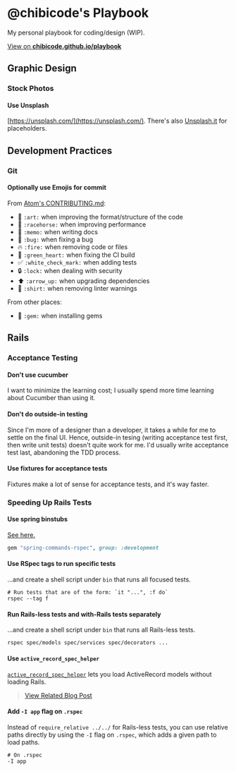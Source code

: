 # @chibicode's Playbook

My personal playbook for coding/design (WIP).

<p class="hidden-flatdoc"><a href="http://chibicode.github.io/playbook/">View on <strong>chibicode.github.io/playbook</strong></a></p>

## Graphic Design

### Stock Photos

#### Use Unsplash

[https://unsplash.com/](https://unsplash.com/). There's also [Unsplash.it](https://unsplash.it/) for placeholders.

## Development Practices

### Git

#### Optionally use Emojis for commit

From [Atom's CONTRIBUTING.md](https://github.com/atom/atom/blob/master/CONTRIBUTING.md):

* :art: `:art:` when improving the format/structure of the code
* :racehorse: `:racehorse:` when improving performance
* :memo: `:memo:` when writing docs
* :bug: `:bug:` when fixing a bug
* :fire: `:fire:` when removing code or files
* :green_heart: `:green_heart:` when fixing the CI build
* :white_check_mark: `:white_check_mark:` when adding tests
* :lock: `:lock:` when dealing with security
* :arrow_up: `:arrow_up:` when upgrading dependencies
* :shirt: `:shirt:` when removing linter warnings

From other places:

* :gem: `:gem:` when installing gems

## Rails

### Acceptance Testing

#### Don't use cucumber

I want to minimize the learning cost; I usually spend more time learning about Cucumber than using it.

#### Don't do outside-in testing

Since I'm more of a designer than a developer, it takes a while for me to settle on the final UI. Hence, outside-in tesing (writing acceptance test first, then write unit tests) doesn't quite work for me. I'd usually write acceptance test last, abandoning the TDD process.

#### Use fixtures for acceptance tests

Fixtures make a lot of sense for acceptance tests, and it's way faster.

### Speeding Up Rails Tests

#### Use spring binstubs

[See here.](https://github.com/jonleighton/spring-commands-rspec)

```ruby
gem "spring-commands-rspec", group: :development
```

#### Use RSpec tags to run specific tests

...and create a shell script under `bin` that runs all focused tests.

```
# Run tests that are of the form: `it "...", :f do`
rspec --tag f
```

#### Run Rails-less tests and with-Rails tests separately

...and create a shell script under `bin` that runs all Rails-less tests.

```
rspec spec/models spec/services spec/decorators ...
```

#### Use `active_record_spec_helper`

[`active_record_spec_helper`](https://gist.github.com/coreyhaines/2068977) lets you load ActiveRecord models without loading Rails.

> [View Related Blog Post](http://articles.coreyhaines.com/posts/active-record-spec-helper/)

#### Add `-I app` flag on `.rspec`

Instead of `require_relative ../../` for Rails-less tests, you can use relative paths directly by using the `-I` flag on `.rspec`, which adds a given path to load paths.

```
# On .rspec
-I app
```
